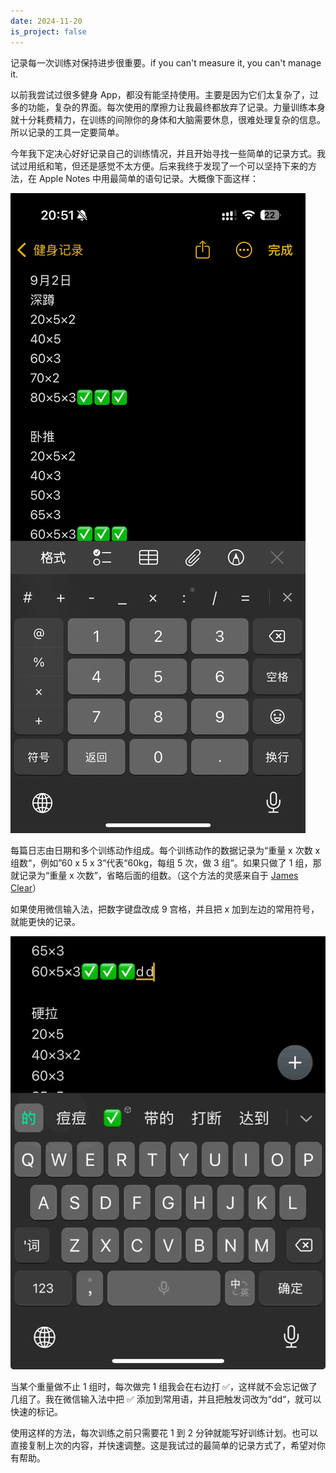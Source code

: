 ```yaml
---
date: 2024-11-20
is_project: false
---
```


记录每一次训练对保持进步很重要。if you can't measure it, you can't manage it.

以前我尝试过很多健身 App，都没有能坚持使用。主要是因为它们太复杂了，过多的功能，复杂的界面。每次使用的摩擦力让我最终都放弃了记录。力量训练本身就十分耗费精力，在训练的间隙你的身体和大脑需要休息，很难处理复杂的信息。所以记录的工具一定要简单。

今年我下定决心好好记录自己的训练情况，并且开始寻找一些简单的记录方式。我试过用纸和笔，但还是感觉不太方便。后来我终于发现了一个可以坚持下来的方法，在 Apple Notes 中用最简单的语句记录。大概像下面这样：

![journal1](assets/workout_journal-tuya.webp)

每篇日志由日期和多个训练动作组成。每个训练动作的数据记录为“重量 x 次数 x 组数“，例如”60 x 5 x 3“代表“60kg，每组 5 次，做 3 组”。如果只做了 1 组，那就记录为“重量 x 次数”，省略后面的组数。（这个方法的灵感来自于 [James Clear](https://jamesclear.com/workout-journal)）

如果使用微信输入法，把数字键盘改成 9 宫格，并且把 x 加到左边的常用符号，就能更快的记录。

![journal2](assets/workout_journal2-tuya.webp)

当某个重量做不止 1 组时，每次做完 1 组我会在右边打 ✅，这样就不会忘记做了几组了。我在微信输入法中把 ✅ 添加到常用语，并且把触发词改为“dd“，就可以快速的标记。

使用这样的方法，每次训练之前只需要花 1 到 2 分钟就能写好训练计划。也可以直接复制上次的内容，并快速调整。这是我试过的最简单的记录方式了，希望对你有帮助。